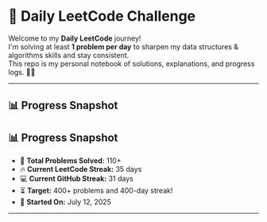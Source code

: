 # 🚀 Daily LeetCode Challenge

Welcome to my **Daily LeetCode** journey!  
I'm solving at least **1 problem per day** to sharpen my data structures & algorithms skills and stay consistent.  
This repo is my personal notebook of solutions, explanations, and progress logs. 📘🔥

---

## 📊 Progress Snapshot

## 📊 Progress Snapshot

- 🧠 **Total Problems Solved:** 110+
- 🔥 **Current LeetCode Streak:** <!--leetcode_streak-->35<!--end_leetcode_streak--> days
- 💻 **Current GitHub Streak:** <!--github_streak-->31<!--end_github_streak--> days
- ⏳ **Target:** 400+ problems and 400-day streak!
- 🏁 **Started On:** July 12, 2025

---
